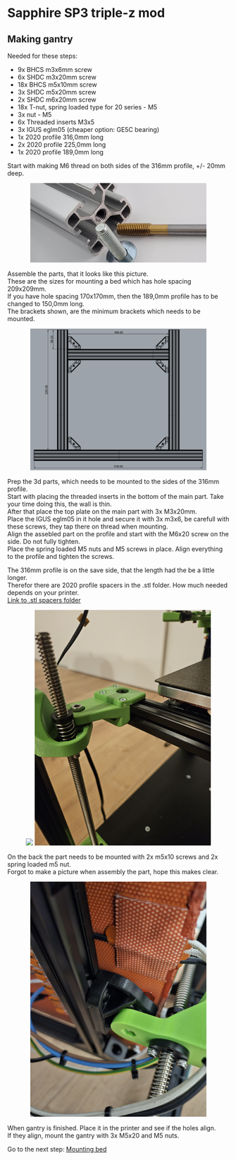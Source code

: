 # Sapphire SP3 triple-z mod

## Making gantry
Needed for these steps: <br>
- 9x  BHCS m3x6mm screw <br>
- 6x SHDC m3x20mm screw <br>
- 18x BHCS m5x10mm screw <br>
- 3x SHDC m5x20mm screw <br>
- 2x  SHDC m6x20mm screw <br>
- 18x T-nut, spring loaded type for 20 series - M5 <br>
- 3x nut - M5 <br>
- 6x Threaded inserts M3x5 <br>
- 3x IGUS eglm05 (cheaper option: GE5C bearing) <br>
- 1x 2020 profile 316,0mm long <br>
- 2x 2020 profile 225,0mm long <br>
- 1x 2020 profile 189,0mm long <br>


Start with making M6 thread on both sides of the 316mm profile, +/- 20mm deep.
<p align="center">
  <img width="400" src="../pictures/20210107_125226-scaled.jpg">
</p>

Assemble the parts, that it looks like this picture. <br>
These are the sizes for mounting a bed which has hole spacing 209x209mm. <br>
If you have hole spacing 170x170mm, then the 189,0mm profile has to be changed to 150,0mm long. <br>
The brackets shown, are the minimum brackets which needs to be mounted. <br>
<p align="center">
  <img width="400" src="../pictures/gantry.png">
</p>

Prep the 3d parts, which needs to be mounted to the sides of the 316mm profile. <br>
Start with placing the threaded inserts in the bottom of the main part. Take your time doing this, the wall is thin. <br>
After that place the top plate on the main part with 3x M3x20mm. <br>
Place the IGUS eglm05 in it hole and secure it with 3x m3x6, be carefull with these screws, they tap there on thread when mounting. <br>
Align the assebled part on the profile and start with the M6x20 screw on the side. Do not fully tighten. <br>
Place the spring loaded M5 nuts and M5 screws in place. Align everything to the profile and tighten the screws. <br>

The 316mm profile is on the save side, that the length had the be a little longer. <br>
Therefor there are 2020 profile spacers in the .stl folder. How much needed depends on your printer. <br>
<a href="../../.stl_files/2020_profile_spacers">Link to .stl spacers folder</a>

<p align="center">
  <img width="400" src="../pictures/20240226_180537.jpg">
  <img width="400" src="../pictures/20240226_180545.jpg">
</p>

On the back the part needs to be mounted with 2x m5x10 screws and 2x spring loaded m5 nut. <br>
Forgot to make a picture when assembly the part, hope this makes clear. <br>
<p align="center">
  <img width="400" src="../pictures/20240303_120000.jpg">
</p>

When gantry is finished. Place it in the printer and see if the holes align. <br>
If they align, mount the gantry with 3x M5x20 and M5 nuts.

Go to the next step: <a href="../step9_mount_bed/readme.md">Mounting bed</a>


